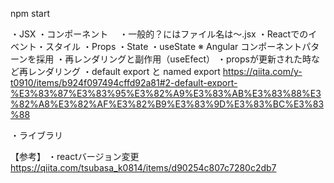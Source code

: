 npm start

・JSX
・コンポーネント
　・一般的？にはファイル名は〜.jsx
・Reactでのイベント・スタイル
・Props
・State
  ・useState
  ※ Angular コンポーネントパターンを採用
・再レンダリングと副作用（useEfect）
  ・propsが更新された時など再レンダリング
・default export と named export https://qiita.com/y-t0910/items/b924f097494cffd92a81#2-default-export-%E3%83%87%E3%83%95%E3%82%A9%E3%83%AB%E3%83%88%E3%82%A8%E3%82%AF%E3%82%B9%E3%83%9D%E3%83%BC%E3%83%88

・ライブラリ

【参考】
・reactバージョン変更
https://qiita.com/tsubasa_k0814/items/d90254c807c7280c2db7